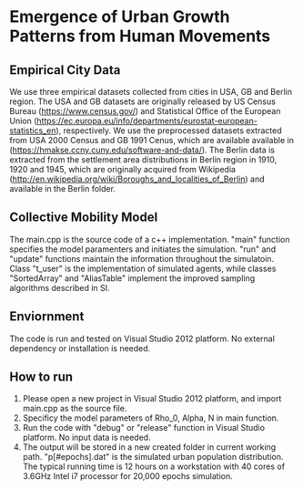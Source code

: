 # Emergence of Urban Growth Patterns from Human Movements

## Empirical City Data

We use three empirical datasets collected from cities in USA, GB and Berlin region. The USA and GB datasets are originally released by US Census Bureau (https://www.census.gov/) and Statistical Office of the European Union (https://ec.europa.eu/info/departments/eurostat-european-statistics_en), respectively. We use the preprocessed datasets extracted from USA 2000 Census and GB 1991 Cenus, which are available available in (https://hmakse.ccny.cuny.edu/software-and-data/). The Berlin data is extracted from the settlement area distributions in Berlin region in 1910, 1920 and 1945, which are originally acquired from Wikipedia (http://en.wikipedia.org/wiki/Boroughs_and_localities_of_Berlin) and available in the Berlin folder.

## Collective Mobility Model
The main.cpp is the source code of a c++ implementation. "main" function specifies the model paramenters and initiates the simulation. "run" and "update" functions maintain the information throughout the simulatoin. Class "t_user" is the implementation of simulated agents, while classes "SortedArray" and "AliasTable" implement the improved sampling algorithms described in SI.

## Enviornment
The code is run and tested on Visual Studio 2012 platform. No external dependency or installation is needed. 

## How to run

1) Please open a new project in Visual Studio 2012 platform, and import main.cpp as the source file.
2) Specificy the model parameters of Rho_0, Alpha, N in main function.
3) Run the code with "debug" or "release" function in Visual Studio platform. No input data is needed. 
4) The output will be stored in a new created folder in current working path. "p[#epochs].dat" is the simulated urban population distribution.
The typical running time is 12 hours on a workstation with 40 cores of 3.6GHz Intel i7 processor for 20,000 epochs simulation.
